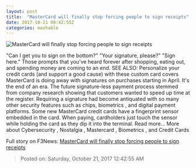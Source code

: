 ```yaml
---
layout: post
title:  "MasterCard will finally stop forcing people to sign receipts"
date: 2017-10-21 00:42:55Z
categories: mashable
---
```


![MasterCard will finally stop forcing people to sign receipts](https://i.amz.mshcdn.com/3eBoE8CT3VSgVeODcdI1V7weSvo=/1200x630/2017%2F10%2F21%2F6f%2F2d11f9b2e84d497983a09e196977e1de.6a46e.jpg)

"Can I get you to sign on the bottom?" "Your signature, please?" "Sign here." Those prompts that you've heard forever after shopping, eating out, and spending money are coming to an end. SEE ALSO: Personalize your credit cards (and support a good cause) with these custom card covers MasterCard is doing away with signatures on purchases starting in April. It's the end of an era. The future signature-less payment process stemmed from company research showing that customers wanted to speed up time at the register. Requiring a signature had become antiquated with so many other security features such as chips, biometrics , and digital payment platforms. Some new MasterCard credit cards have a fingerprint sensor embedded in the card. When paying, cardholders just touch the sensor while holding the card as they dip it into the terminal. Read more... More about Cybersecurity , Nostalgia , Mastercard , Biometrics , and Credit Cards


Full story on F3News: [MasterCard will finally stop forcing people to sign receipts](http://www.f3nws.com/n/XAffpC)

> Posted on: Saturday, October 21, 2017 12:42:55 AM
